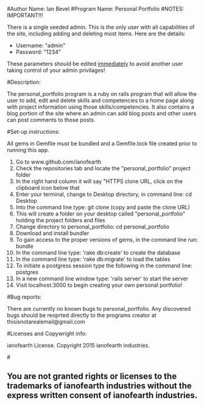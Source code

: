 #Author Name: Ian Bevel
#Program Name: Personal Portfolio
#NOTES: IMPORTANT!!!
<p>There is a single seeded admin.  This is the only user with all capabilities of the site, including adding and deleting most items.  Here are the details:</p>
<ul>
<li>Username: "admin"</li>
<li>Password: "1234"</li>
</ul>
<p>These parameters should be edited <u>immediately</u> to avoid another user taking control of your admin privilages!</p>
#Description: 
<p>The personal_portfolio program is a ruby on rails program that will allow the user to add, edit and delete skills and competencies to a home page along with project information using those skills/competencies.  It also contains a blog portion of the site where an admin can add blog posts and other users can post comments to those posts.</p>
#Set-up instructions: 
<p>All gems in Gemfile must be bundled and a Gemfile.lock file created prior to running this app.</p>
<ol>
<li>Go to www.github.com/ianofearth</li>
<li>Check the repositories tab and locate the "personal_portfolio" project folder</li>
<li>In the right hand column it will say "HTTPS clone URL, click on the clipboard icon below that</li>
<li>Enter your terminal, change to Desktop directory, in command line: cd Desktop</li>
<li>Into the command line type: git clone (copy and paste the clone URL)</li>
<li>This will create a folder on your desktop called "personal_portfolio" holding the project folders and files</li>
<li>Change directory to personal_portfolio: cd personal_portfolio</li>
<li>Download and install bundler</li>
<li>To gain access to the proper versions of gems, in the command line run: bundle</li>
<li>In the command line type: 'rake db:create' to create the database</li>
<li>In the command line type: 'rake db:migrate' to load the tables</li>
<li>To initiate a postgress session type the following in the command line: postgres</li>
<li>In a new command line window type: 'rails server' to start the server</li>
<li>Visit localhost:3000 to begin creating your own personal portfolio!</li>
</ol>
</p>

#Bug reports: 
<p>There are currently no known bugs to personal_portfolio.  Any discovered bugs should be reoprted directly to the programs creator at thisisnotarealemail@gmail.com</p>
#Licenses and Copywright info: 
<p>ianofearth License.  Copyright 2015 ianofearth industries.</p>
#<h2>You are not granted rights or licenses to the trademarks of ianofearth industries without the express written consent of ianofearth industries.</h2>
